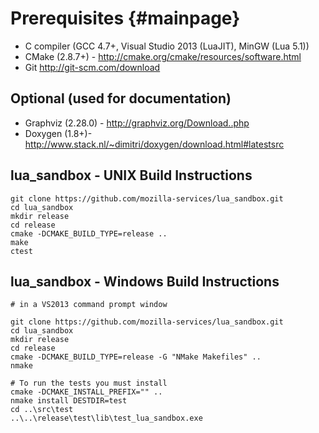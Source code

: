 Prerequisites {#mainpage}
====
* C compiler (GCC 4.7+, Visual Studio 2013 (LuaJIT), MinGW (Lua 5.1))
* CMake (2.8.7+) - http://cmake.org/cmake/resources/software.html
* Git http://git-scm.com/download

Optional (used for documentation)
----
* Graphviz (2.28.0) - http://graphviz.org/Download..php
* Doxygen (1.8+)- http://www.stack.nl/~dimitri/doxygen/download.html#latestsrc

lua_sandbox  - UNIX Build Instructions
----

    git clone https://github.com/mozilla-services/lua_sandbox.git
    cd lua_sandbox 
    mkdir release
    cd release
    cmake -DCMAKE_BUILD_TYPE=release ..
    make
    ctest

lua_sandbox  - Windows Build Instructions
----

    # in a VS2013 command prompt window

    git clone https://github.com/mozilla-services/lua_sandbox.git
    cd lua_sandbox 
    mkdir release
    cd release
    cmake -DCMAKE_BUILD_TYPE=release -G "NMake Makefiles" ..
    nmake

    # To run the tests you must install
    cmake -DCMAKE_INSTALL_PREFIX="" ..
    nmake install DESTDIR=test
    cd ..\src\test
    ..\..\release\test\lib\test_lua_sandbox.exe 

